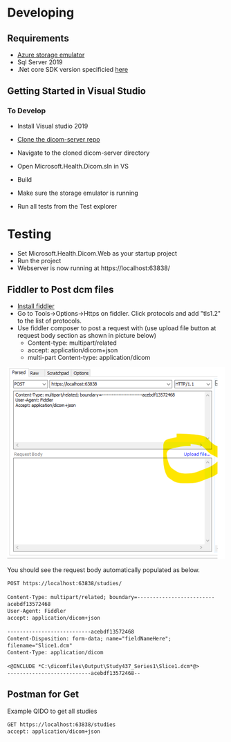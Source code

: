 # Developing
## Requirements
- [Azure storage emulator](https://go.microsoft.com/fwlink/?linkid=717179&clcid=0x409)
- Sql Server 2019
- .Net core SDK version specificied [here](global.json)

## Getting Started in Visual Studio
### To Develop
- Install Visual studio 2019
- [Clone the dicom-server repo](https://github.com/microsoft/dicom-server.git)
- Navigate to the cloned dicom-server directory

- Open Microsoft.Health.Dicom.sln in VS
- Build
- Make sure the storage emulator is running
- Run all tests from the Test explorer

# Testing
- Set Microsoft.Health.Dicom.Web as your startup project
- Run the project
- Webserver is now running at https://localhost:63838/

## Fiddler to Post dcm files
- [Install fiddler](https://www.telerik.com/download/fiddler)
- Go to Tools->Options->Https on fiddler. Click protocols and add "tls1.2" to the list of protocols.
- Use fiddler composer to post a request with (use upload file button at request body section as shown in picture below) 
   - Content-type: multipart/related
   - accept: application/dicom+json
   - multi-part Content-type: application/dicom

![Post A Dicom Image](images/FiddlerPost.png)

You should see the request body automatically populated as below.

```http
POST https://localhost:63838/studies/

Content-Type: multipart/related; boundary=-------------------------acebdf13572468
User-Agent: Fiddler
accept: application/dicom+json

---------------------------acebdf13572468
Content-Disposition: form-data; name="fieldNameHere"; filename="Slice1.dcm"
Content-Type: application/dicom

<@INCLUDE *C:\dicomfiles\Output\Study437_Series1\Slice1.dcm*@>
---------------------------acebdf13572468--

```
## Postman for Get
Example QIDO to get all studies
```http
GET https://localhost:63838/studies
accept: application/dicom+json
```